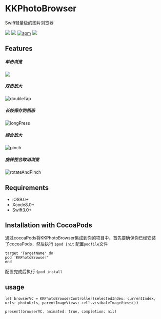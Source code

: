 # KKPhotoBrowser
Swift轻量级的图片浏览器

![](https://img.shields.io/badge/releases-v0.0.2-green.svg) ![](https://img.shields.io/badge/pod-v0.0.2-brightgreen.svg) [![apm](https://img.shields.io/apm/l/vim-mode.svg)](https://github.com/ripplek/KKPhotoBrowser/blob/master/LICENSE) ![](https://img.shields.io/badge/platform-iOS-lightgrey.svg)

## Features
##### 单击浏览
![](https://github.com/ripplek/KKPhotoBrowser/blob/master/GIF/singleTap.gif)

##### 双击放大
![doubleTap](https://github.com/ripplek/KKPhotoBrowser/blob/master/GIF/doubleTap.gif)

##### 长按保存到相册
![longPress](https://github.com/ripplek/KKPhotoBrowser/blob/master/GIF/longPress.gif)

##### 捏合放大
![pinch](https://github.com/ripplek/KKPhotoBrowser/blob/master/GIF/pinch.gif)

##### 旋转捏合取消浏览
![rotateAndPinch](https://github.com/ripplek/KKPhotoBrowser/blob/master/GIF/rotateAndPinch.gif)

## Requirements
* iOS9.0+
* Xcode8.0+
* Swift3.0+

## Installation with CocoaPods
通过cocoaPods将KKPhotoBrowser集成到你的项目中，首先要确保你已经安装了cocoaPods，然后执行
`$pod init`
配置`podfile`文件
```
target 'TargetName' do
pod 'KKPhotoBrowser'
end
```
配置完成后执行
`$pod install`
## usage
```
let browserVC = KKPhotoBrowserController(selectedIndex: currentIndex, urls: photoUrls, parentImageViews: cell.visibaleImageViews())
        
present(browserVC, animated: true, completion: nil)
```

